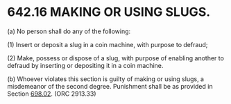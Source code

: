 642.16 MAKING OR USING SLUGS.
=============================

​(a) No person shall do any of the following:

​(1) Insert or deposit a slug in a coin machine, with purpose to
defraud;

​(2) Make, possess or dispose of a slug, with purpose of enabling
another to defraud by inserting or depositing it in a coin machine.

​(b) Whoever violates this section is guilty of making or using slugs, a
misdemeanor of the second degree. Punishment shall be as provided in
Section [698.02](38e2f631.html). (ORC 2913.33)
